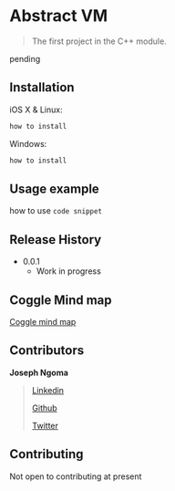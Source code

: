 # Abstract VM

> The first project in the C++ module.

pending

## Installation

iOS X & Linux:

```sh
how to install
```

Windows:

```sh
how to install
```

## Usage example

how to use
``code snippet``

## Release History

* 0.0.1
    * Work in progress
    
## Coggle Mind map
[Coggle mind map](https://coggle.it/diagram/WzRwAjCAbm_AquTD/t/-/d49927e3c2dbe46a62877a4fdb3ee68991934e750fef93495c036af75906a4c9)

## Contributors

**Joseph Ngoma**
>[Linkedin](https://www.linkedin.com/in/joseph-ngoma-03189214b/)
>
>[Github](https://github.com/Kid-Seven-7)
>
>[Twitter](https://twitter.com/mr_joey0707)
>


## Contributing

Not open to contributing at present

